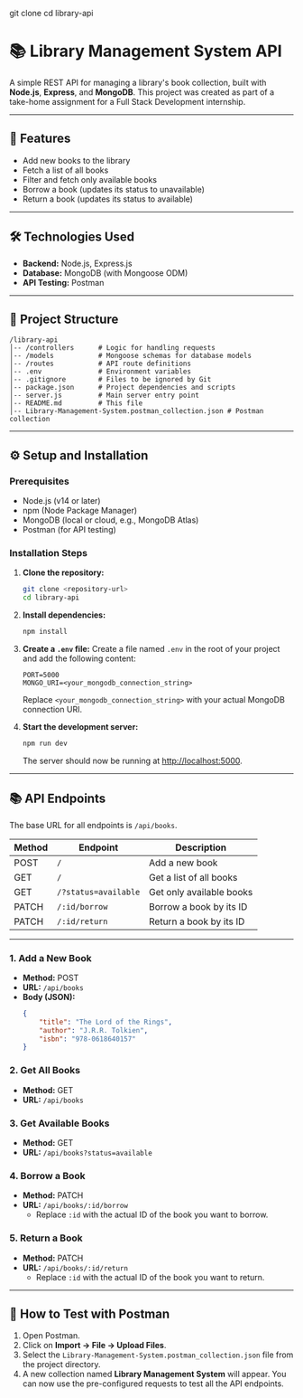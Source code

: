 git clone <repository-url>
cd library-api

# 📚 Library Management System API

A simple REST API for managing a library's book collection, built with **Node.js**, **Express**, and **MongoDB**. This project was created as part of a take-home assignment for a Full Stack Development internship.

---

## 🚀 Features
- Add new books to the library
- Fetch a list of all books
- Filter and fetch only available books
- Borrow a book (updates its status to unavailable)
- Return a book (updates its status to available)

---

## 🛠️ Technologies Used
- **Backend:** Node.js, Express.js
- **Database:** MongoDB (with Mongoose ODM)
- **API Testing:** Postman

---

## 📁 Project Structure
```
/library-api
│-- /controllers      # Logic for handling requests
│-- /models           # Mongoose schemas for database models
│-- /routes           # API route definitions
│-- .env              # Environment variables
│-- .gitignore        # Files to be ignored by Git
│-- package.json      # Project dependencies and scripts
│-- server.js         # Main server entry point
│-- README.md         # This file
│-- Library-Management-System.postman_collection.json # Postman collection
```

---

## ⚙️ Setup and Installation

### Prerequisites
- Node.js (v14 or later)
- npm (Node Package Manager)
- MongoDB (local or cloud, e.g., MongoDB Atlas)
- Postman (for API testing)

### Installation Steps

1. **Clone the repository:**
     ```sh
     git clone <repository-url>
     cd library-api
     ```

2. **Install dependencies:**
     ```sh
     npm install
     ```

3. **Create a `.env` file:**
     Create a file named `.env` in the root of your project and add the following content:
     ```env
     PORT=5000
     MONGO_URI=<your_mongodb_connection_string>
     ```
     Replace `<your_mongodb_connection_string>` with your actual MongoDB connection URI.

4. **Start the development server:**
     ```sh
     npm run dev
     ```
     The server should now be running at [http://localhost:5000](http://localhost:5000).

---

## 📚 API Endpoints

The base URL for all endpoints is `/api/books`.

| Method | Endpoint           | Description                      |
|--------|--------------------|----------------------------------|
| POST   | `/`                | Add a new book                   |
| GET    | `/`                | Get a list of all books          |
| GET    | `/?status=available` | Get only available books         |
| PATCH  | `/:id/borrow`      | Borrow a book by its ID          |
| PATCH  | `/:id/return`      | Return a book by its ID          |

---

### 1. Add a New Book
- **Method:** POST
- **URL:** `/api/books`
- **Body (JSON):**
    ```json
    {
        "title": "The Lord of the Rings",
        "author": "J.R.R. Tolkien",
        "isbn": "978-0618640157"
    }
    ```

### 2. Get All Books
- **Method:** GET
- **URL:** `/api/books`

### 3. Get Available Books
- **Method:** GET
- **URL:** `/api/books?status=available`

### 4. Borrow a Book
- **Method:** PATCH
- **URL:** `/api/books/:id/borrow`
    - Replace `:id` with the actual ID of the book you want to borrow.

### 5. Return a Book
- **Method:** PATCH
- **URL:** `/api/books/:id/return`
    - Replace `:id` with the actual ID of the book you want to return.

---

## 🧪 How to Test with Postman
1. Open Postman.
2. Click on **Import → File → Upload Files**.
3. Select the `Library-Management-System.postman_collection.json` file from the project directory.
4. A new collection named **Library Management System** will appear. You can now use the pre-configured requests to test all the API endpoints.